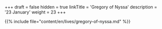 +++
draft = false
hidden = true
linkTitle = 'Gregory of Nyssa'
description = '23 January'
weight = 23
+++

{{% include file="content/en/lives/gregory-of-nyssa.md" %}}
